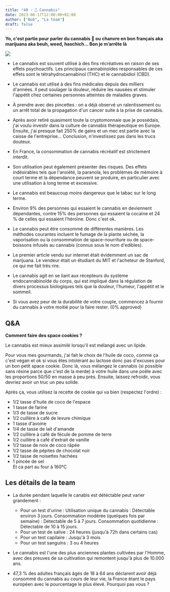 ```yaml
---
title: "40 - 🌿 Cannabis"
date: 2023-06-17T12:00:00+02:00
author: ["Bob", "La team"]
draft: false
---
```


**Yo, c'est partie pour parler du cannabis 🌿 ou chanvre en bon français aka marijuana aka beuh, weed, haschich... Bon je m’arrête là**

![](/img/40.jpg)

- Le cannabis est souvent utilisé à des fins récréatives en raison de ses effets psychoactifs. Les principaux cannabinoïdes responsables de ces effets sont le tétrahydrocannabinol (THC) et le cannabidiol (CBD).

- Le cannabis est utilisé à des fins médicales depuis des milliers d'années. Il peut soulager la douleur, réduire les nausées et stimuler l'appétit chez certaines personnes atteintes de maladies graves.

- À prendre avec des pincettes : on a déjà observé un ralentissement ou un arrêt total de la propagation d'un cancer suite à la prise de cannabis.  

- Après avoir retiré quasiment toute la cryptomonnaie que je possédais, j'ai voulu investir dans la culture de cannabis thérapeutique en Europe. Ensuite, j'ai presque fait 250% de gains et un mec est partie avec la caisse de l'entreprise... Conclusion, n'investissez pas dans les trucs douteux.  

- En France, la consommation de cannabis récréatif est strictement interdit.  

- Son utilisation peut également présenter des risques. Des effets indésirables tels que l'anxiété, la paranoïa, les problèmes de mémoire à court terme et la dépendance peuvent se produire, en particulier avec une utilisation à long terme et excessive.

- Le cannabis est beaucoup moins dangereux que le tabac sur le long terme.

- Environ 9% des personnes qui essaient le cannabis en deviennent dépendantes, contre 15% des personnes qui essaient la cocaïne et 24 % de celles qui essaient l'héroïne. Donc c'est ok. 

- Le cannabis peut être consommé de différentes manières. Les méthodes courantes incluent le fumage de la plante séchée, la vaporisation ou la consommation de space-nourriture ou de space-boissons infusés au cannabis (connus sous le nom d'edibles).

- Le premier article vendu sur internet était évidemment un sac de marijuana. Le vendeur était un étudiant du MIT et l'acheteur de Stanford, ce qui me fait très rire.  

- Le cannabis agit en se liant aux récepteurs du système endocannabinoïde du corps, qui est impliqué dans la régulation de divers processus biologiques tels que la douleur, l'humeur, l'appétit et le sommeil.

- Si vous avez peur de la durabilité de votre couple, commencez à fournir du cannabis à votre moitié pour la faire rester. (0% approved)  

## Q&A

**Comment faire des space cookies ?**  

Le cannabis est mieux assimilé lorsqu'il est mélangé avec un lipide.

Pour vous mes gourmands, j'ai fait le choix de l'huile de coco, comme ça c'est végan et ok si vous êtes intolérant au lactose donc pas d'excuses pour un bon petit space cookie.
Donc là, vous mélangez le cannabis (si possible sans résine parce que c'est de la merde) à votre huile dans une poêle avec les proportions 50/50 en masse à peu près. Ensuite, laissez refroidir, vous devriez avoir un truc un peu solide.  

Après ça, vous utilisez la recette de cookie qui va bien (respectez l'ordre) :
- 1/2 tasse d'huile de coco de l'espace  
- 1 tasse de farine  
- 1/3 de tasse de sucre  
- 1/2 cuillère à café de levure chimique  
- 1 tasse d'avoine  
- 1/4 de tasse de lait d'amande  
- 1/2 cuillère à café de fécule de pomme de terre  
- 1/2 cuillère à café d'extrait de vanille  
- 1/2 tasse de noix de coco râpée  
- 1/2 tasse de pépites de chocolat noir  
- 1/2 tasse de noisettes hachées  
- 1 pincée de sel  
Et ca part au four à 160°C

## Les détails de la team

- La durée pendant laquelle le canabis est détéctable peut varier grandement :
	- Pour un test d'urine :
		Utilisation unique du cannabis : Détectable environ 3 jours.
		Consommation modérée (quelques fois par semaine) : Détectable de 5 à 7 jours.
		Consommation quotidienne : Détectable de 10 à 15 jours.
	- Pour un test de salive :
		24 heures (jusqu'à 72h dans certains cas)
	- Pour un test capilaire :
		Jusqu'à 3 mois
	- Pour un test sanguins :
		3 ou 4 heures
    
- Le cannabis est l'une des plus anciennes plantes cultivées par l'Homme, avec des preuves de sa cultivation qui remontent jusqu'à plus de 10.000 ans.

- 47,3 % des adultes français âgés de 18 à 64 ans déclarent avoir déjà consommé du cannabis au cours de leur vie, la France étant le pays européen avec le pourcentage le plus élevé. Pourquoi pas vous ?
